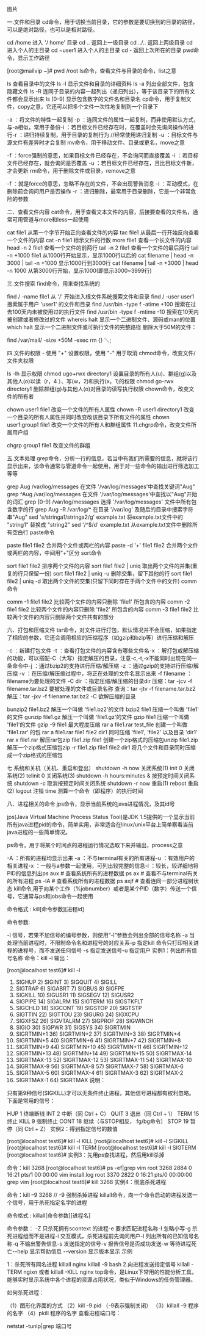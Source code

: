 图片

一.文件和目录
cd命令，用于切换当前目录，它的参数是要切换到的目录的路径，可以是绝对路径，也可以是相对路径。

cd /home 进入 '/ home' 目录
cd .. 返回上一级目录
cd ../.. 返回上两级目录
cd 进入个人的主目录
cd ~user1 进入个人的主目录
cd - 返回上次所在的目录
pwd命令，显示工作路径

[root@mailvip ~]# pwd
/root
ls命令，查看文件与目录的命令，list之意

ls 查看目录中的文件
ls -l 显示文件和目录的详细资料
ls -a 列出全部文件，包含隐藏文件
ls -R 连同子目录的内容一起列出（递归列出），等于该目录下的所有文件都会显示出来
ls [0-9] 显示包含数字的文件名和目录名
cp命令，用于复制文件，copy之意，它还可以把多个文件一次性地复制到一个目录下

-a ：将文件的特性一起复制
-p ：连同文件的属性一起复制，而非使用默认方式，与-a相似，常用于备份-i ：若目标文件已经存在时，在覆盖时会先询问操作的进行-r ：递归持续复制，用于目录的复制行为 //经常使用递归复制
-u ：目标文件与源文件有差异时才会复制
mv命令，用于移动文件、目录或更名，move之意

-f ：force强制的意思，如果目标文件已经存在，不会询问而直接覆盖
-i ：若目标文件已经存在，就会询问是否覆盖
-u ：若目标文件已经存在，且比目标文件新，才会更新
rm命令，用于删除文件或目录，remove之意

-f ：就是force的意思，忽略不存在的文件，不会出现警告消息
-i ：互动模式，在删除前会询问用户是否操作
-r ：递归删除，最常用于目录删除，它是一个非常危险的参数


二、查看文件内容
cat命令，用于查看文本文件的内容，后接要查看的文件名，通常可用管道与more和less一起使用

cat file1 从第一个字节开始正向查看文件的内容
tac file1 从最后一行开始反向查看一个文件的内容
cat -n file1 标示文件的行数
more file1 查看一个长文件的内容
head -n 2 file1 查看一个文件的前两行
tail -n 2 file1 查看一个文件的最后两行
tail -n +1000 file1 从1000行开始显示，显示1000行以后的
cat filename | head -n 3000 | tail -n +1000 显示1000行到3000行
cat filename | tail -n +3000 | head -n 1000 从第3000行开始，显示1000(即显示3000~3999行)


三.文件搜索
find命令，用来查找系统的

find / -name file1 从 '/' 开始进入根文件系统搜索文件和目录
find / -user user1 搜索属于用户 'user1' 的文件和目录
find /usr/bin -type f -atime +100 搜索在过去100天内未被使用过的执行文件
find /usr/bin -type f -mtime -10 搜索在10天内被创建或者修改过的文件
whereis halt 显示一个二进制文件、源码或man的位置which halt 显示一个二进制文件或可执行文件的完整路径
删除大于50M的文件：

find /var/mail/ -size +50M -exec rm {} ＼;


四.文件的权限 - 使用 "+" 设置权限，使用 "-" 用于取消
chmod命令，改变文件/文件夹权限

ls -lh 显示权限
chmod ugo+rwx directory1 设置目录的所有人(u)、群组(g)以及其他人(o)以读（r，4 ）、写(w，2)和执行(x，1)的权限
chmod go-rwx directory1 删除群组(g)与其他人(o)对目录的读写执行权限
chown命令，改变文件的所有者

chown user1 file1 改变一个文件的所有人属性
chown -R user1 directory1 改变一个目录的所有人属性并同时改变改该目录下所有文件的属性
chown user1:group1 file1 改变一个文件的所有人和群组属性
11.chgrp命令，改变文件所属用户组

chgrp group1 file1 改变文件的群组


五.文本处理
grep命令，分析一行的信息，若当中有我们所需要的信息，就将该行显示出来，该命令通常与管道命令一起使用，用于对一些命令的输出进行筛选加工等等

grep Aug /var/log/messages 在文件 '/var/log/messages'中查找关键词"Aug"
grep ^Aug /var/log/messages 在文件 '/var/log/messages'中查找以"Aug"开始的词汇
grep [0-9] /var/log/messages 选择 '/var/log/messages' 文件中所有包含数字的行
grep Aug -R /var/log/* 在目录 '/var/log' 及随后的目录中搜索字符串"Aug"
sed 's/stringa1/stringa2/g' example.txt 将example.txt文件中的 "string1" 替换成 "string2"
sed '/^$/d' example.txt 从example.txt文件中删除所有空白行
paste命令

paste file1 file2 合并两个文件或两栏的内容
paste -d '+' file1 file2 合并两个文件或两栏的内容，中间用"+"区分
sort命令

sort file1 file2 排序两个文件的内容
sort file1 file2 | uniq 取出两个文件的并集(重复的行只保留一份)
sort file1 file2 | uniq -u 删除交集，留下其他的行
sort file1 file2 | uniq -d 取出两个文件的交集(只留下同时存在于两个文件中的文件)
comm命令

comm -1 file1 file2 比较两个文件的内容只删除 'file1' 所包含的内容
comm -2 file1 file2 比较两个文件的内容只删除 'file2' 所包含的内容
comm -3 file1 file2 比较两个文件的内容只删除两个文件共有的部分


六、打包和压缩文件
tar命令，对文件进行打包，默认情况并不会压缩，如果指定了相应的参数，它还会调用相应的压缩程序（如gzip和bzip等）进行压缩和解压

-c ：新建打包文件
-t ：查看打包文件的内容含有哪些文件名-x ：解打包或解压缩的功能，可以搭配-C（大写）指定解压的目录，注意-c,-t,-x不能同时出现在同一条命令中-j ：通过bzip2的支持进行压缩/解压缩
-z ：通过gzip的支持进行压缩/解压缩
-v ：在压缩/解压缩过程中，将正在处理的文件名显示出来
-f filename ：filename为要处理的文件
-C dir ：指定压缩/解压缩的目录dir
压缩：tar -jcv -f filename.tar.bz2 要被处理的文件或目录名称 查询：tar -jtv -f filename.tar.bz2 解压：tar -jxv -f filename.tar.bz2 -C 欲解压缩的目录

bunzip2 file1.bz2 解压一个叫做 'file1.bz2'的文件
bzip2 file1 压缩一个叫做 'file1' 的文件
gunzip file1.gz 解压一个叫做 'file1.gz'的文件
gzip file1 压缩一个叫做 'file1'的文件
gzip -9 file1 最大程度压缩
rar a file1.rar test_file 创建一个叫做 'file1.rar' 的包
rar a file1.rar file1 file2 dir1 同时压缩 'file1', 'file2' 以及目录 'dir1'
rar x file1.rar 解压rar包zip file1.zip file1 创建一个zip格式的压缩包unzip file1.zip 解压一个zip格式压缩包zip -r file1.zip file1 file2 dir1 将几个文件和目录同时压缩成一个zip格式的压缩包


七.系统和关机（关机、重启和登出）
shutdown -h now 关闭系统(1)
init 0 关闭系统(2)
telinit 0 关闭系统(3)
shutdown -h hours:minutes & 按预定时间关闭系统
shutdown -c 取消按预定时间关闭系统
shutdown -r now 重启(1)
reboot 重启(2)
logout 注销
time 测算一个命令（即程序）的执行时间


八、进程相关的命令
jps命令，显示当前系统的java进程情况，及其id号

jps(Java Virtual Machine Process Status Tool)是JDK 1.5提供的一个显示当前所有java进程pid的命令，简单实用，非常适合在linux/unix平台上简单察看当前java进程的一些简单情况。

ps命令，用于将某个时间点的进程运行情况选取下来并输出，process之意

-A ：所有的进程均显示出来
-a ：不与terminal有关的所有进程-u ：有效用户的相关进程-x ：一般与a参数一起使用，可列出较完整的信息-l ：较长，较详细地将PID的信息列出ps aux # 查看系统所有的进程数据
ps ax # 查看不与terminal有关的所有进程
ps -lA # 查看系统所有的进程数据
ps axjf # 查看连同一部分进程树状态
kill命令,用于向某个工作（%jobnumber）或者是某个PID（数字）传送一个信号，它通常与ps和jobs命令一起使用

命令格式 : kill[命令参数][进程id]

命令参数:

-l 信号，若果不加信号的编号参数，则使用“-l”参数会列出全部的信号名称
-a 当处理当前进程时，不限制命令名和进程号的对应关系-p 指定kill 命令只打印相关进程的进程号，而不发送任何信号
-s 指定发送信号-u 指定用户
实例1：列出所有信号名称 命令：kill -l 输出：

[root@localhost test6]# kill -l
1) SIGHUP 2) SIGINT 3) SIGQUIT 4) SIGILL
5) SIGTRAP 6) SIGABRT 7) SIGBUS 8) SIGFPE
9) SIGKILL 10) SIGUSR1 11) SIGSEGV 12) SIGUSR2
13) SIGPIPE 14) SIGALRM 15) SIGTERM 16) SIGSTKFLT
17) SIGCHLD 18) SIGCONT 19) SIGSTOP 20) SIGTSTP
21) SIGTTIN 22) SIGTTOU 23) SIGURG 24) SIGXCPU
25) SIGXFSZ 26) SIGVTALRM 27) SIGPROF 28) SIGWINCH
29) SIGIO 30) SIGPWR 31) SIGSYS 34) SIGRTMIN
35) SIGRTMIN+1 36) SIGRTMIN+2 37) SIGRTMIN+3 38) SIGRTMIN+4
39) SIGRTMIN+5 40) SIGRTMIN+6 41) SIGRTMIN+7 42) SIGRTMIN+8
43) SIGRTMIN+9 44) SIGRTMIN+10 45) SIGRTMIN+11 46) SIGRTMIN+12
47) SIGRTMIN+13 48) SIGRTMIN+14 49) SIGRTMIN+15 50) SIGRTMAX-14
51) SIGRTMAX-13 52) SIGRTMAX-12 53) SIGRTMAX-11 54) SIGRTMAX-10
55) SIGRTMAX-9 56) SIGRTMAX-8 57) SIGRTMAX-7 58) SIGRTMAX-6
59) SIGRTMAX-5 60) SIGRTMAX-4 61) SIGRTMAX-3 62) SIGRTMAX-2
63) SIGRTMAX-1 64) SIGRTMAX
    说明：

只有第9种信号(SIGKILL)才可以无条件终止进程，其他信号进程都有权利忽略。下面是常用的信号：

HUP 1 终端断线
INT 2 中断（同 Ctrl + C）
QUIT 3 退出（同 Ctrl + \）
TERM 15 终止
KILL 9 强制终止
CONT 18 继续（与STOP相反， fg/bg命令）
STOP 19 暂停（同 Ctrl + Z）
实例2：得到指定信号的数值

[root@localhost test6]# kill -l KILL
[root@localhost test6]# kill -l SIGKILL
[root@localhost test6]# kill -l TERM
[root@localhost test6]# kill -l SIGTERM
[root@localhost test6]#
实例3：先用ps查找进程，然后用kill杀掉

命令：kill 3268
[root@localhost test6]# ps -ef|grep vim
root 3268 2884 0 16:21 pts/1 00:00:00 vim install.log
root 3370 2822 0 16:21 pts/0 00:00:00 grep vim
[root@localhost test6]# kill 3268
实例4：彻底杀死进程

命令：kill –9 3268 // -9 强制杀掉进程
killall命令，向一个命令启动的进程发送一个信号，用于杀死指定名字的进程

命令格式 : killall[命令参数][进程名]

命令参数：
-Z 只杀死拥有scontext 的进程-e 要求匹配进程名称-I 忽略小写-g 杀死进程组而不是进程-i 交互模式，杀死进程前先询问用户-l 列出所有的已知信号名称-q 不输出警告信息-s 发送指定的信号-v 报告信号是否成功发送-w 等待进程死亡--help 显示帮助信息
--version 显示版本显示
示例

1：杀死所有同名进程
killall nginx
killall -9 bash
2.向进程发送指定信号
killall -TERM ngixn 或者 killall -KILL nginx
top命令，是Linux下常用的性能分析工具，能够实时显示系统中各个进程的资源占用状况，类似于Windows的任务管理器。

如何杀死进程：

（1）图形化界面的方式
（2）kill -9 pid （-9表示强制关闭）
（3）killall -9 程序的名字
（4）pkill 程序的名字
查看进程端口号：

netstat -tunlp|grep 端口号